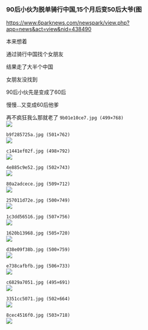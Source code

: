 ### 90后小伙为脱单骑行中国,15个月后变50后大爷(图
https://www.6parknews.com/newspark/view.php?app=news&act=view&nid=438490

本来想着

通过骑行中国找个女朋友

结果走了大半个中国

女朋友没找到

90后小伙先是变成了60后

慢慢…又变成60后他爹

再不疯狂我么那就老了
`9b01e10ce7.jpg (499×768)`<br>
![](https://web.popo8.com/202009/10/3/9b01e10ce7.jpg)

`b9f285725a.jpg (501×762)`<br>
![](https://web.popo8.com/202009/10/10/b9f285725a.jpg)

`c1441ef02f.jpg (498×792)`<br>
![](https://web.popo8.com/202009/10/12/c1441ef02f.jpg)

`4e885c9e52.jpg (502×743)`<br>
![](https://web.popo8.com/202009/10/6/4e885c9e52.jpg)

`80a2adcece.jpg (509×712)`<br>
![](https://web.popo8.com/202009/10/0/80a2adcece.jpg)

`257011d72e.jpg (500×749)`<br>
![](https://web.popo8.com/202009/10/0/257011d72e.jpg)

`1c3dd56516.jpg (507×756)`<br>
![](https://web.popo8.com/202009/10/3/1c3dd56516.jpg)

`1620b13968.jpg (505×720)`<br>
![](https://web.popo8.com/202009/10/3/1620b13968.jpg)

`d38e09f38b.jpg (500×759)`<br>
![](https://web.popo8.com/202009/10/8/d38e09f38b.jpg)

`e738cafbfb.jpg (506×733)`<br>
![](https://web.popo8.com/202009/10/13/e738cafbfb.jpg)

`c6829a7051.jpg (495×691)`<br>
![](https://web.popo8.com/202009/10/2/c6829a7051.jpg)

`3351cc5071.jpg (502×664)`<br>
![](https://web.popo8.com/202009/10/6/3351cc5071.jpg)

`8cec4516f0.jpg (503×718)`<br>
![](https://web.popo8.com/202009/10/16/8cec4516f0.jpg)
